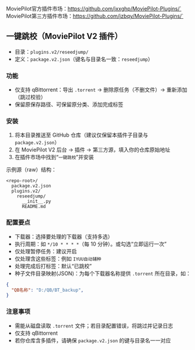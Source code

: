 MoviePilot官方插件市场：https://github.com/jxxghp/MoviePilot-Plugins/`
MoviePilot第三方插件市场：https://github.com/jzbqy/MoviePilot-Plugins/`

## 一键跳校（MoviePilot V2 插件）
- 目录：`plugins.v2/reseedjump/`
- 定义：`package.v2.json`（键名与目录名一致：`reseedjump`）

### 功能
- 仅支持 qBittorrent：导出 `.torrent` → 删除原任务（不删文件）→ 重新添加（跳过校验）
- 保留原保存路径、可保留原分类、添加完成标签

### 安装
1. 将本目录推送至 GitHub 仓库（建议仅保留本插件子目录与 `package.v2.json`）
2. 在 MoviePilot V2 后台 → 插件 → 第三方源，填入你的仓库原始地址
3. 在插件市场中找到“`一键跳校`”并安装

示例源（raw）结构：
```
<repo-root>/
  package.v2.json
  plugins.v2/
    reseedjump/
      __init__.py
      README.md
```

### 配置要点
- 下载器：选择要处理的下载器（支持多选）
- 执行周期：如 `*/10 * * * *`（每 10 分钟）。或勾选“立即运行一次”
- 仅处理暂停任务：建议开启
- 仅处理含这些标签：例如 `IYUU自动辅种`
- 处理完成后打标签：默认“已跳校”
- 种子文件目录映射(JSON)：为每个下载器名称提供 `.torrent` 所在目录，如：
```json
{
  "QB名称": "D:/QB/BT_backup",
}
```

### 注意事项
- 需能从磁盘读取 `.torrent` 文件；若目录配置错误，将跳过并记录日志
- 仅支持 qBittorrent
- 若你仓库含多插件，请确保 `package.v2.json` 的键与目录名一一对应


